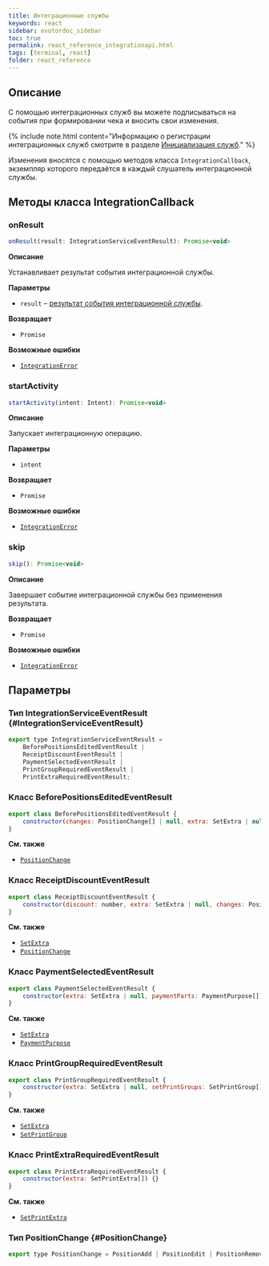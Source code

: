 ```yaml
---
title: Интеграционные службы
keywords: react
sidebar: evotordoc_sidebar
toc: true
permalink: react_reference_integrationapi.html
tags: [terminal, react]
folder: react_reference
---
```


## Описание

С помощью интеграционных служб вы можете подписываться на события при формировании чека и вносить свои изменения.

{% include note.html content="Информацию о регистрации интеграционных служб смотрите в разделе [Инициализация служб](./react_reference_seviceapi.html)." %}

Изменения вносятся с помощью методов класса `IntegrationCallback`, экземпляр которого передаётся в каждый слушатель интеграционной службы.

## Методы класса IntegrationCallback

### onResult

```js
onResult(result: IntegrationServiceEventResult): Promise<void>
```

**Описание**

Устанавливает результат события интеграционной службы.

**Параметры**

* `result` – [результат события интеграционной службы](./react_reference_integrationapi.html#IntegrationServiceEventResult).

**Возвращает**

* `Promise`

**Возможные ошибки**

* [`IntegrationError`](./doc_react_errorshandling.html#integrationerror)

### startActivity

```js
startActivity(intent: Intent): Promise<void>
```

**Описание**

Запускает интеграционную операцию.

**Параметры**

* `intent`

**Возвращает**

* `Promise`

**Возможные ошибки**

* [`IntegrationError`](./doc_react_errorshandling.html#integrationerror)

### skip

```js
skip(): Promise<void>
```

**Описание**

Завершает событие интеграционной службы без применения результата.

**Возвращает**

* `Promise`

**Возможные ошибки**

* [`IntegrationError`](./doc_react_errorshandling.html#integrationerror)

## Параметры

### Тип IntegrationServiceEventResult {#IntegrationServiceEventResult}

```js
export type IntegrationServiceEventResult =
    BeforePositionsEditedEventResult |
    ReceiptDiscountEventResult |
    PaymentSelectedEventResult |
    PrintGroupRequiredEventResult |
    PrintExtraRequiredEventResult;
```

### Класс BeforePositionsEditedEventResult

```js
export class BeforePositionsEditedEventResult {
    constructor(changes: PositionChange[] | null, extra: SetExtra | null) {}
}
```

**См. также**

* [`PositionChange`](./react_reference_integrationapi.html#PositionChange)

### Класс ReceiptDiscountEventResult

```js
export class ReceiptDiscountEventResult {
    constructor(discount: number, extra: SetExtra | null, changes: PositionChange[]) {}
}
```

**См. также**

* [`SetExtra`](./react_reference_receiptapi.html#setextra)
* [`PositionChange`](./react_reference_integrationapi.html#PositionChange)

### Класс PaymentSelectedEventResult

```js
export class PaymentSelectedEventResult {
    constructor(extra: SetExtra | null, paymentParts: PaymentPurpose[]) {}
}
```

**См. также**

* [`SetExtra`](./react_reference_receiptapi.html#setextra)
* [`PaymentPurpose`](./react_reference_receiptapi.html#PaymentPurpose)


### Класс PrintGroupRequiredEventResult

```js
export class PrintGroupRequiredEventResult {
    constructor(extra: SetExtra | null, setPrintGroups: SetPrintGroup[]) {}
}
```

**См. также**

* [`SetExtra`](./react_reference_receiptapi.html#setextra)
* [`SetPrintGroup`](./react_reference_receiptapi.html#SetPrintGroup)

### Класс PrintExtraRequiredEventResult

```js
export class PrintExtraRequiredEventResult {
    constructor(extra: SetPrintExtra[]) {}
}
```

**См. также**

* [`SetPrintExtra`](./react_reference_receiptapi.html#SetPrintExtra)

### Тип PositionChange {#PositionChange}

```js
export type PositionChange = PositionAdd | PositionEdit | PositionRemove
```
